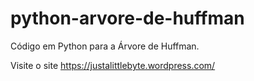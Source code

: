 # python-arvore-de-huffman

Código em Python para a Árvore de Huffman.

Visite o site https://justalittlebyte.wordpress.com/
